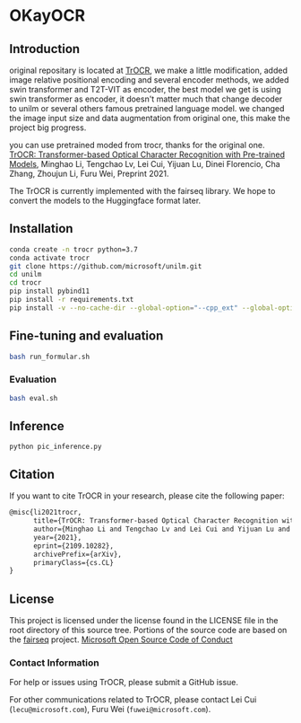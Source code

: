 # OKayOCR

## Introduction
original repositary is located at [TrOCR](https://github.com/microsoft/unilm/tree/master/trocr), we make a little modification, added image relative positional encoding and several encoder methods, we added swin transformer and T2T-VIT as encoder, the best model we get is using swin transformer as encoder, it doesn't matter much that change decoder to unilm or several others famous pretrained language model. we changed the image input size and data augmentation from original one, this make the project big progress.

 you can use pretrained moded from trocr, thanks for the original one.
 [TrOCR: Transformer-based Optical Character Recognition with Pre-trained Models](https://arxiv.org/abs/2109.10282), Minghao Li, Tengchao Lv, Lei Cui, Yijuan Lu, Dinei Florencio, Cha Zhang, Zhoujun Li, Furu Wei, Preprint 2021.

The TrOCR is currently implemented with the fairseq library. We hope to convert the models to the Huggingface format later.



## Installation
~~~bash
conda create -n trocr python=3.7
conda activate trocr
git clone https://github.com/microsoft/unilm.git
cd unilm
cd trocr
pip install pybind11
pip install -r requirements.txt
pip install -v --no-cache-dir --global-option="--cpp_ext" --global-option="--cuda_ext" 'git+https://github.com/NVIDIA/apex.git'
~~~

## Fine-tuning and evaluation
~~~bash
bash run_formular.sh
~~~
### Evaluation
~~~bash
bash eval.sh
~~~


## Inference 
```
python pic_inference.py
```

## Citation
If you want to cite TrOCR in your research, please cite the following paper:
``` latex
@misc{li2021trocr,
      title={TrOCR: Transformer-based Optical Character Recognition with Pre-trained Models}, 
      author={Minghao Li and Tengchao Lv and Lei Cui and Yijuan Lu and Dinei Florencio and Cha Zhang and Zhoujun Li and Furu Wei},
      year={2021},
      eprint={2109.10282},
      archivePrefix={arXiv},
      primaryClass={cs.CL}
}
```

## License
This project is licensed under the license found in the LICENSE file in the root directory of this source tree. Portions of the source code are based on the [fairseq](https://github.com/pytorch/fairseq) project. [Microsoft Open Source Code of Conduct](https://opensource.microsoft.com/codeofconduct)

### Contact Information
For help or issues using TrOCR, please submit a GitHub issue.

For other communications related to TrOCR, please contact Lei Cui (`lecu@microsoft.com`), Furu Wei (`fuwei@microsoft.com`).

